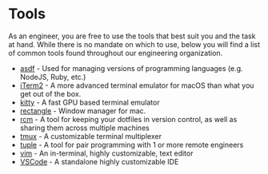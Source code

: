 # Tools

As an engineer, you are free to use the tools that best suit you and the task at
hand. While there is no mandate on which to use, below you will find a list of
common tools found throughout our engineering organization.

* [asdf](http://asdf-vm.com) - Used for managing versions of programming
  languages (e.g. NodeJS, Ruby, etc.)
* [iTerm2](https://iterm2.com) - A more advanced terminal emulator for macOS
  than what you get out of the box.
* [kitty](https://sw.kovidgoyal.net/kitty/) - A fast GPU based terminal emulator
* [rectangle](https://rectangleapp.com/) - Window manager for mac.
* [rcm](https://github.com/thoughtbot/rcm) - A tool for keeping your dotfiles in
  version control, as well as sharing them across multiple machines
* [tmux](https://github.com/tmux/tmux) - A customizable terminal multiplexer
* [tuple](https://tuple.ap://tuple.app) - A tool for pair programming with 1 or
  more remote engineers
* [vim](https://www.vim.org) - An in-terminal, highly customizable, text editor
* [VSCode](https://code.visualstudio.com) - A standalone highly customizable IDE
